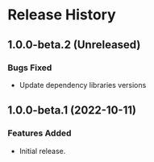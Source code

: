 # Release History

## 1.0.0-beta.2 (Unreleased)

### Bugs Fixed

- Update dependency libraries versions

## 1.0.0-beta.1 (2022-10-11)

### Features Added

- Initial release.
